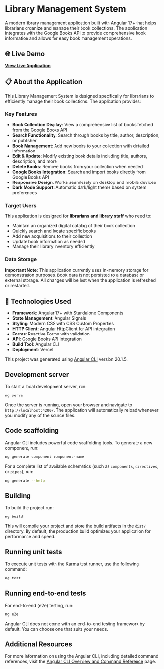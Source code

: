 # Library Management System

A modern library management application built with Angular 17+ that helps librarians organize and manage their book collections. The application integrates with the Google Books API to provide comprehensive book information and allows for easy book management operations.

## 🌐 Live Demo

**[View Live Application](https://library-management-pink-chi.vercel.app/)**

## 📋 About the Application

This Library Management System is designed specifically for librarians to efficiently manage their book collections. The application provides:

### Key Features
- **Book Collection Display**: View a comprehensive list of books fetched from the Google Books API
- **Search Functionality**: Search through books by title, author, description, or publisher
- **Book Management**: Add new books to your collection with detailed information
- **Edit & Update**: Modify existing book details including title, authors, description, and more
- **Delete Books**: Remove books from your collection when needed
- **Google Books Integration**: Search and import books directly from Google Books API
- **Responsive Design**: Works seamlessly on desktop and mobile devices
- **Dark Mode Support**: Automatic dark/light theme based on system preferences

### Target Users
This application is designed for **librarians and library staff** who need to:
- Maintain an organized digital catalog of their book collection
- Quickly search and locate specific books
- Add new acquisitions to their collection
- Update book information as needed
- Manage their library inventory efficiently

### Data Storage
**Important Note**: This application currently uses in-memory storage for demonstration purposes. Book data is not persisted to a database or external storage. All changes will be lost when the application is refreshed or restarted.

## 🚀 Technologies Used

- **Framework**: Angular 17+ with Standalone Components
- **State Management**: Angular Signals
- **Styling**: Modern CSS with CSS Custom Properties
- **HTTP Client**: Angular HttpClient for API integration
- **Forms**: Reactive Forms with validation
- **API**: Google Books API integration
- **Build Tool**: Angular CLI
- **Deployment**: Vercel

This project was generated using [Angular CLI](https://github.com/angular/angular-cli) version 20.1.5.

## Development server

To start a local development server, run:

```bash
ng serve
```

Once the server is running, open your browser and navigate to `http://localhost:4200/`. The application will automatically reload whenever you modify any of the source files.

## Code scaffolding

Angular CLI includes powerful code scaffolding tools. To generate a new component, run:

```bash
ng generate component component-name
```

For a complete list of available schematics (such as `components`, `directives`, or `pipes`), run:

```bash
ng generate --help
```

## Building

To build the project run:

```bash
ng build
```

This will compile your project and store the build artifacts in the `dist/` directory. By default, the production build optimizes your application for performance and speed.

## Running unit tests

To execute unit tests with the [Karma](https://karma-runner.github.io) test runner, use the following command:

```bash
ng test
```

## Running end-to-end tests

For end-to-end (e2e) testing, run:

```bash
ng e2e
```

Angular CLI does not come with an end-to-end testing framework by default. You can choose one that suits your needs.

## Additional Resources

For more information on using the Angular CLI, including detailed command references, visit the [Angular CLI Overview and Command Reference](https://angular.dev/tools/cli) page.
